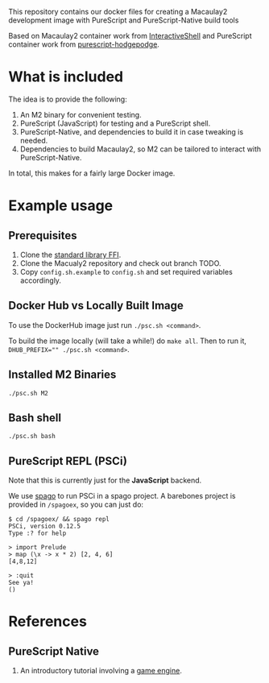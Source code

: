 This repository contains our docker files for creating a Macaulay2 development
image with PureScript and PureScript-Native build tools

Based on Macaulay2 container work from
[InteractiveShell](https://github.com/fhinkel/InteractiveShell/tree/master/docker-m2-container)
and PureScript container work from
[purescript-hodgepodge](https://github.com/bbarker/purescript-hodgepodge).

# What is included

The idea is to provide the following:

1. An M2 binary for convenient testing.
2. PureScript (JavaScript) for testing and a PureScript shell.
3. PureScript-Native, and dependencies to build it in case tweaking is needed.
4. Dependencies to build Macaulay2, so M2 can be tailored to interact with PureScript-Native.

In total, this makes for a fairly large Docker image.


# Example usage

## Prerequisites

1. Clone the [standard library FFI](https://github.com/andyarvanitis/purescript-native-ffi).
2. Clone the Macualy2 repository and check out branch TODO.
3. Copy `config.sh.example` to `config.sh` and set required variables accordingly.

## Docker Hub vs Locally Built Image

To use the DockerHub image just run `./psc.sh <command>`.

To build the image locally (will take a while!) do `make all`. Then to run it,
`DHUB_PREFIX="" ./psc.sh <command>`.


## Installed M2 Binaries


```
./psc.sh M2
```


## Bash shell

```
./psc.sh bash
```

## PureScript REPL (PSCi)

Note that this is currently just for the **JavaScript** backend.

We use [spago](https://github.com/spacchetti/spago) to run PSCi in a spago
project. A barebones project is provided in `/spagoex`, so you can just do:


```
$ cd /spagoex/ && spago repl
PSCi, version 0.12.5
Type :? for help

> import Prelude
> map (\x -> x * 2) [2, 4, 6]
[4,8,12]

> :quit
See ya!
()

```

# References

##  PureScript Native

1. An introductory tutorial involving a [game engine](https://medium.com/@lettier/how-to-create-3d-games-with-purescript-and-cpp-faabf8f27fe6).
